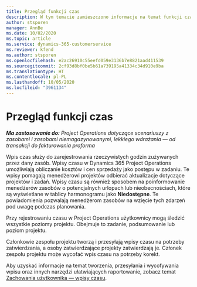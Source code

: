 ```yaml
---
title: Przegląd funkcji czas
description: W tym temacie zamieszczono informacje na temat funkcji czasu w Dynamics 365 Project Operations.
author: stsporen
manager: AnnBe
ms.date: 10/02/2020
ms.topic: article
ms.service: dynamics-365-customerservice
ms.reviewer: kfend
ms.author: stsporen
ms.openlocfilehash: e2ac26910c55eefd059e3136b7e8821aad411539
ms.sourcegitcommit: 2cf93d8bf0be5b61a739195a41334c34d910e9ba
ms.translationtype: HT
ms.contentlocale: pl-PL
ms.lasthandoff: 10/05/2020
ms.locfileid: "3961134"
---
```

# <a name="time-overview"></a>Przegląd funkcji czas

_**Ma zastosowanie do:** Project Operations dotyczące scenariuszy z zasobami i zasobami niemagazynowanymi, lekkiego wdrażania — od transakcji do fakturowania proforma_

Wpis czas służy do zarejestrowania rzeczywistych godzin zużywanych przez dany zasób. Wpisy czasu w Dynamics 365 Project Operations umożliwiają obliczanie kosztów i cen sprzedaży jako postępu w zadaniu. Te wpisy pomagają menedżerowi projektów odbierać aktualizacje dotyczące projektów i zadań. Wpisy czasu są również sposobem na poinformowanie menedżerów zasobów o potencjalnych urlopach lub nieobecnościach, które są wyświetlane w tablicy harmonogramu jako **Niedostępne**. Te powiadomienia pozwalają menedżerom zasobów na wzięcie tych zdarzeń pod uwagę podczas planowania.

Przy rejestrowaniu czasu w Project Operations użytkownicy mogą śledzić wszystkie poziomy projektu. Obejmuje to zadanie, podsumowanie lub poziom projektu.

Członkowie zespołu projektu tworzą i przesyłają wpisy czasu na potrzeby zatwierdzania, a osoby zatwierdzające projekty zatwierdzają je. Członek zespołu projektu może wycofać wpis czasu na potrzeby korekt.

Aby uzyskać informacje na temat tworzenia, przesyłania i wycofywania wpisu oraz innych narzędzi ułatwiających raportowanie, zobacz temat [Zachowania użytkownika — wpisy czasu](ui-behavior-time.md).

